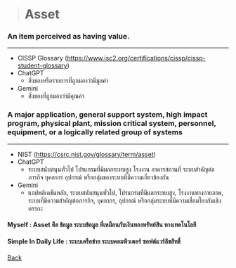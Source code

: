 ># Asset

### An item perceived as having value.

---

- CISSP Glossary (https://www.isc2.org/certifications/cissp/cissp-student-glossary)
- ChatGPT
  - สิ่งของหรือรายการที่ถูกมองว่ามีมูลค่า
- Gemini
  - สิ่งของที่ถูกมองว่ามีคุณค่า


### A major application, general support system, high impact program, physical plant, mission critical system, personnel, equipment, or a logically related group of systems

---

- NIST (https://csrc.nist.gov/glossary/term/asset)
- ChatGPT
  - ระบบสนับสนุนทั่วไป โปรแกรมที่มีผลกระทบสูง โรงงาน อาคารสถานที่ ระบบสำคัญต่อภารกิจ บุคลากร อุปกรณ์ หรือกลุ่มของระบบที่มีความเกี่ยวข้องกัน
- Gemini
  - แอปพลิเคชันหลัก, ระบบสนับสนุนทั่วไป, โปรแกรมที่มีผลกระทบสูง, โรงงานทางกายภาพ, ระบบที่มีความสำคัญต่อภารกิจ, บุคลากร, อุปกรณ์ หรือกลุ่มระบบที่มีความเชื่อมโยงกันเชิงตรรกะ


#### Myself : Asset คือ ข้อมูล ระบบข้อมูล ที่เหมือนกับเงินทองทรัพย์สิน ทางเทคโนโลยี

#### Simple In Daily Life : ระบบเครือข่าย ระบบคอมพิวเตอร์ ซอฟต์แวร์ลิขสิทธิ์

[Back](README.md)
